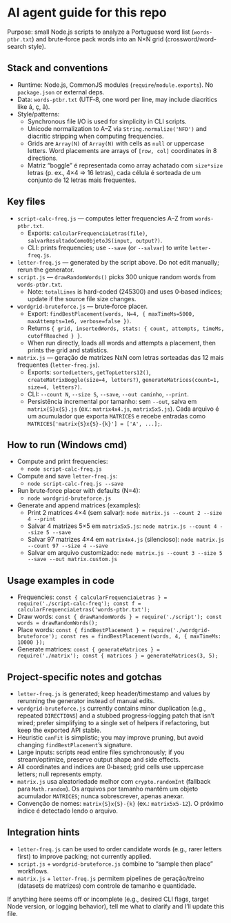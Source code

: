 # AI agent guide for this repo

Purpose: small Node.js scripts to analyze a Portuguese word list (`words-ptbr.txt`) and brute‑force pack words into an N×N grid (crossword/word-search style).

## Stack and conventions
- Runtime: Node.js, CommonJS modules (`require`/`module.exports`). No `package.json` or external deps.
- Data: `words-ptbr.txt` (UTF‑8, one word per line, may include diacritics like á, ç, ã).
- Style/patterns:
  - Synchronous file I/O is used for simplicity in CLI scripts.
  - Unicode normalization to A–Z via `String.normalize('NFD')` and diacritic stripping when computing frequencies.
  - Grids are `Array(N)` of `Array(N)` with cells as `null` or uppercase letters. Word placements are arrays of `[row, col]` coordinates in 8 directions.
  - Matriz “boggle” é representada como array achatado com `size*size` letras (p. ex., 4×4 => 16 letras), cada célula é sorteada de um conjunto de 12 letras mais frequentes.

## Key files
- `script-calc-freq.js` — computes letter frequencies A–Z from `words-ptbr.txt`.
  - Exports: `calcularFrequenciaLetras(file)`, `salvarResultadoComoObjetoJS(input, output?)`.
  - CLI: prints frequencies; use `--save` (or `--salvar`) to write `letter-freq.js`.
- `letter-freq.js` — generated by the script above. Do not edit manually; rerun the generator.
- `script.js` — `drawRandomWords()` picks 300 unique random words from `words-ptbr.txt`.
  - Note: `totalLines` is hard-coded (245300) and uses 0‑based indices; update if the source file size changes.
- `wordgrid-bruteforce.js` — brute‑force placer.
  - Export: `findBestPlacement(words, N=4, { maxTimeMs=5000, maxAttempts=1e6, verbose=false })`.
  - Returns `{ grid, insertedWords, stats: { count, attempts, timeMs, cutoffReached } }`.
  - When run directly, loads all words and attempts a placement, then prints the grid and statistics.
- `matrix.js` — geração de matrizes NxN com letras sorteadas das 12 mais frequentes (`letter-freq.js`).
  - Exports: `sortedLetters`, `getTopLetters12()`, `createMatrixBoggle(size=4, letters?)`, `generateMatrices(count=1, size=4, letters?)`.
  - CLI: `--count N`, `--size S`, `--save`, `--out caminho`, `--print`.
  - Persistência incremental por tamanho: sem `--out`, salva em `matrix{S}x{S}.js` (ex.: `matrix4x4.js`, `matrix5x5.js`). Cada arquivo é um acumulador que exporta `MATRICES` e recebe entradas como `MATRICES['matrix{S}x{S}-{k}'] = ['A', ...];`.

## How to run (Windows cmd)
- Compute and print frequencies:
  - `node script-calc-freq.js`
- Compute and save `letter-freq.js`:
  - `node script-calc-freq.js --save`
- Run brute‑force placer with defaults (N=4):
  - `node wordgrid-bruteforce.js`
- Generate and append matrices (examples):
  - Print 2 matrices 4×4 (sem salvar): `node matrix.js --count 2 --size 4 --print`
  - Salvar 4 matrizes 5×5 em `matrix5x5.js`: `node matrix.js --count 4 --size 5 --save`
  - Salvar 97 matrizes 4×4 em `matrix4x4.js` (silencioso): `node matrix.js --count 97 --size 4 --save`
  - Salvar em arquivo customizado: `node matrix.js --count 3 --size 5 --save --out matrix.custom.js`

## Usage examples in code
- Frequencies: `const { calcularFrequenciaLetras } = require('./script-calc-freq'); const f = calcularFrequenciaLetras('words-ptbr.txt');`
- Draw words: `const { drawRandomWords } = require('./script'); const words = drawRandomWords();`
- Place words: `const { findBestPlacement } = require('./wordgrid-bruteforce'); const res = findBestPlacement(words, 4, { maxTimeMs: 10000 });`
- Generate matrices: `const { generateMatrices } = require('./matrix'); const { matrices } = generateMatrices(3, 5);`

## Project‑specific notes and gotchas
- `letter-freq.js` is generated; keep header/timestamp and values by rerunning the generator instead of manual edits.
- `wordgrid-bruteforce.js` currently contains minor duplication (e.g., repeated `DIRECTIONS`) and a stubbed progress‑logging patch that isn’t wired; prefer simplifying to a single set of helpers if refactoring, but keep the exported API stable.
- Heuristic `canFit` is simplistic; you may improve pruning, but avoid changing `findBestPlacement`’s signature.
- Large inputs: scripts read entire files synchronously; if you stream/optimize, preserve output shape and side effects.
- All coordinates and indices are 0‑based; grid cells use uppercase letters; null represents empty.
 - `matrix.js` usa aleatoriedade melhor com `crypto.randomInt` (fallback para `Math.random`). Os arquivos por tamanho mantêm um objeto acumulador `MATRICES`; nunca sobrescrever, apenas anexar.
 - Convenção de nomes: `matrix{S}x{S}-{k}` (ex.: `matrix5x5-12`). O próximo índice é detectado lendo o arquivo.

## Integration hints
- `letter-freq.js` can be used to order candidate words (e.g., rarer letters first) to improve packing; not currently applied.
- `script.js` + `wordgrid-bruteforce.js` combine to “sample then place” workflows.
 - `matrix.js` + `letter-freq.js` permitem pipelines de geração/treino (datasets de matrizes) com controle de tamanho e quantidade.

If anything here seems off or incomplete (e.g., desired CLI flags, target Node version, or logging behavior), tell me what to clarify and I’ll update this file.
